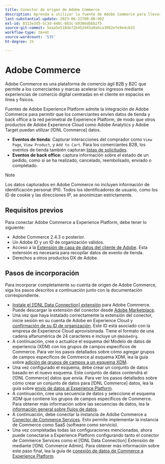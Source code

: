 ```yaml
---
title: Conector de origen de Adobe Commerce
description: Aprenda a utilizar la fuente de Adobe Commerce para llevar los datos de comercio a Experience Platform.
last-substantial-update: 2023-06-21T00:00:00Z
exl-id: 8313e3d5-5c3d-448c-883c-b9386dbbb2f5
source-git-commit: 5eaa5e518de72b452d43a9abca3082efe9e4cb32
workflow-type: tm+mt
source-wordcount: '535'
ht-degree: 1%

---
```


# Adobe Commerce

Adobe Commerce es una plataforma de comercio ágil B2B y B2C que permite a los comerciantes y marcas acelerar los ingresos mediante experiencias de comercio digital centradas en el cliente en espacios en línea y físicos.

Fuentes de Adobe Experience Platform admite la integración de Adobe Commerce para permitir que los comerciantes envíen datos de tienda y back office a la red perimetral de Experience Platform, de modo que otros productos de Adobe Experience Cloud como Adobe Analytics y Adobe Target puedan utilizar [!DNL Commerce] datos.

* **Eventos de tienda**: Capturar interacciones del comprador como `View Page`, `View Product`, y `Add to Cart`. Para los comerciantes B2B, los eventos de tienda también capturan [listas de solicitudes](<https://experienceleague.adobe.com/docs/commerce-admin/b2b/requisition-lists/requisition-lists.html>).
* **Eventos de back office**: captura información sobre el estado de un pedido, como si se ha realizado, cancelado, reembolsado, enviado o completado.

>[!NOTE]
>
>Los datos capturados en Adobe Commerce no incluyen información de identificación personal (PII). Todos los identificadores de usuario, como los ID de cookie y las direcciones IP, se anonimizan estrictamente.

## Requisitos previos

Para conectar Adobe Commerce a Experience Platform, debe tener lo siguiente:

* Adobe Commerce 2.4.3 o posterior.
* Un Adobe ID y un ID de organización válidos.
* Acceso a la [Extensión de capa de datos del cliente de Adobe](../../../tags/extensions/client/client-data-layer/overview.md). Esta extensión es necesaria para recopilar datos de evento de tienda.
* Derechos a otros productos DX de Adobe.

## Pasos de incorporación

Para incorporar completamente su cuenta de origen de Adobe Commerce, siga los pasos descritos a continuación junto con la documentación correspondiente.

* [Instale el [!DNL Data Connection] extensión](https://experienceleague.adobe.com/docs/commerce-merchant-services/data-connection/fundamentals/install.html) para Adobe Commerce. Puede descargar la extensión del conector desde [Adobe Marketplace](https://commercemarketplace.adobe.com/magento-experience-platform-connector.html).
* Una vez que haya instalado correctamente la extensión del conector, inicie sesión en su cuenta de Adobe en Experience Cloud y [confirmación de su ID de organización](https://experienceleague.adobe.com/docs/core-services/interface/administration/organizations.html#concept_EA8AEE5B02CF46ACBDAD6A8508646255). Este ID está asociado con la empresa de Experience Cloud aprovisionada. Tiene el formato de una cadena alfanumérica de 24 caracteres e incluye un `@AdobeOrg`.
* A continuación, cree o actualice el esquema del Modelo de datos de experiencia (XDM) con los grupos de campos específicos de Commerce. Para ver los pasos detallados sobre cómo agregar grupos de campos específicos de Commerce al esquema XDM, lea la guía sobre [adición de grupos de campos a un esquema XDM](https://experienceleague.adobe.com/docs/commerce-merchant-services/data-connection/fundamentals/update-xdm.html).
* Una vez configurado el esquema, debe crear un conjunto de datos basado en el nuevo esquema. Este conjunto de datos contendrá el [!DNL Commerce] datos que envía. Para ver los pasos detallados sobre cómo crear un conjunto de datos para [!DNL Commerce] datos, lea la guía sobre [envío de datos al Experience Platform](https://experienceleague.adobe.com/docs/platform-learn/implement-mobile-sdk/experience-cloud/platform.html#create-a-dataset).
* A continuación, cree una secuencia de datos y seleccione el esquema XDM que contiene los grupos de campos específicos de Commerce. Para obtener más información sobre las secuencias de datos, lea la [información general sobre flujos de datos](https://experienceleague.adobe.com/docs/experience-platform/datastreams/overview.html?lang=es).
* A continuación, debe conectar la instancia de Adobe Commerce a [Conector de Commerce Services](https://experienceleague.adobe.com/docs/commerce-merchant-services/user-guides/integration-services/saas.html). Esto permite implementar la instancia de Commerce como SaaS (software como servicio).
* Una vez completadas todas las configuraciones mencionadas, ahora puede conectarse a Experience Platform configurando tanto el conector de Commerce Services como el [!DNL Data Connection] Extensión de mediante [!DNL Commerce Admin]. Para obtener más información sobre este paso final, lea la guía de [conexión de datos de Commerce a Experience Platform](https://experienceleague.adobe.com/docs/commerce-merchant-services/data-connection/fundamentals/connect-data.html).
